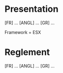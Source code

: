# Presentation
[FR] ...
[ANGL] ...
[GR] ...

Framework = ESX 

# Reglement

[FR] ...
[ANGL] ...
[GR] ...
